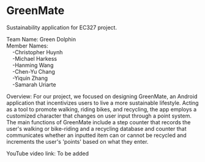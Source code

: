 # GreenMate
Sustainability application for EC327 project.

Team Name: Green Dolphin\
Member Names:\
&nbsp; &nbsp; -Christopher Huynh\
&nbsp; &nbsp; -Michael Harkess\
&nbsp; &nbsp; -Hanming Wang\
&nbsp; &nbsp; -Chen-Yu Chang\
&nbsp; &nbsp; -Yiquin Zhang\
&nbsp; &nbsp; -Samarah Uriarte

Overview: For our project, we focused on designing GreenMate, an Android application that incentivizes users to live a more sustainable lifestyle. Acting as a tool to promote walking, riding bikes, and recycling, the app employs a customized character that changes on user input through a point system. The main functions of GreenMate include a step counter that records the user's walking or bike-riding and a recycling database and counter that communicates whether an inputted item can or cannot be recycled and increments the user's 'points' based on what they enter.

YouTube video link: To be added
